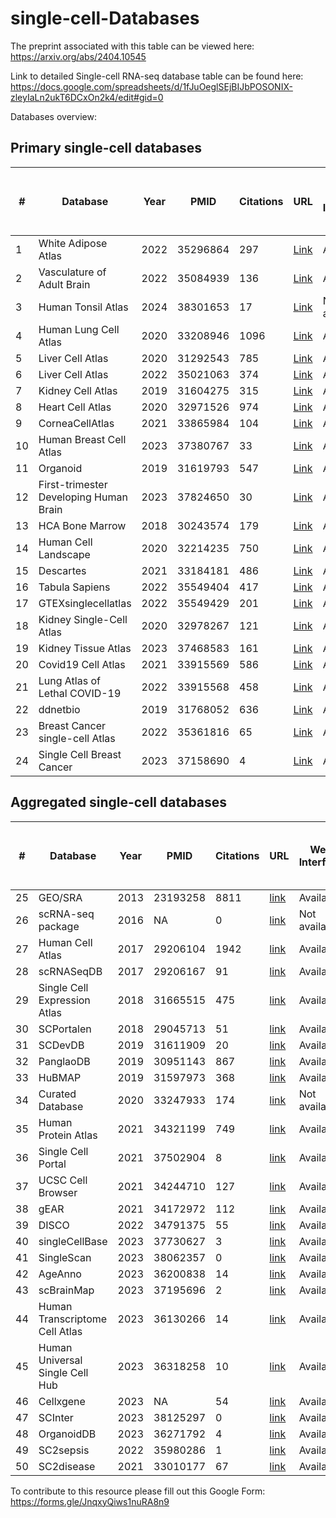 # single-cell-Databases

The preprint associated with this table can be viewed here: https://arxiv.org/abs/2404.10545

Link to detailed Single-cell RNA-seq database table can be found here: https://docs.google.com/spreadsheets/d/1fJuOeglSEjBIJbPOSONIX-zleyIaLn2ukT6DCxOn2k4/edit#gid=0

Databases overview:

## Primary single-cell databases

| #   | Database                             | Year | PMID    | Citations | URL                                                                            | Web Interface | Number of studies / dataset | Number of donors / samples | Number of cells | Data source |
|-----|--------------------------------------|------|---------|-----------|--------------------------------------------------------------------------------|---------------|-----------------------------|-----------------------------|-----------------|-------------|
| 1   | White Adipose Atlas                  | 2022 | 35296864| 297       | [Link](https://gitlab.com/rosen-lab/white-adipose-atlas)                       | Available     | 1                           | 9                           | 28465           | Primary     |
| 2   | Vasculature of Adult Brain           | 2022 | 35084939| 136       | [Link](https://cells.ucsc.edu/?ds=adult-brain-vasc)                            | Available     | 1                           | 5                           | 161336          | Primary     |
| 3   | Human Tonsil Atlas                   | 2024 | 38301653| 17        | [Link](https://bioconductor.org/packages/release/data/experiment/html/HCATonsilData.html) | Not available | 1                           | 17                          | 556000          | Primary     |
| 4   | Human Lung Cell Atlas                | 2020 | 33208946| 1096      | [Link](https://hlca.ds.czbiohub.org/)                                          | Available     | 1                           | 3                           | 75000           | Primary     |
| 5   | Liver Cell Atlas                     | 2020 | 31292543| 785       | [Link](http://human-liver-cell-atlas.ie-freiburg.mpg.de/)                      | Available     | 1                           | 9                           | 10000           | Primary     |
| 6   | Liver Cell Atlas                     | 2022 | 35021063| 374       | [Link](https://www.livercellatlas.org/datasets_HCA.php)                        | Available     | 1                           | 5                           | 167598          | Primary     |
| 7   | Kidney Cell Atlas                    | 2019 | 31604275| 315       | [Link](https://www.kidneycellatlas.org/)                                       | Available     | 1                           | 20                          | 40268           | Primary     |
| 8   | Heart Cell Atlas                     | 2020 | 32971526| 974       | [Link](https://www.heartcellatlas.org/)                                        | Available     | 1                           | 14                          | 704296          | Primary     |
| 9   | CorneaCellAtlas                      | 2021 | 33865984| 104       | [Link](http://retinalstemcellresearch.co.uk/CorneaCellAtlas/)                  | Available     | 1                           | 4                           | 21343           | Primary     |
| 10  | Human Breast Cell Atlas              | 2023 | 37380767| 33        | [Link](https://navinlabcode.github.io/HumanBreastCellAtlas.github.io/)         | Available     | 1                           | 126                         | 714331          | Primary     |
| 11  | Organoid                             | 2019 | 31619793| 547       | [Link](https://bioinf.eva.mpg.de/shiny/sample-apps/scApeX/)                    | Available     | 1                           |                             | 43498           | Primary     |
| 12  | First-trimester Developing Human Brain| 2023 | 37824650| 30        | [Link](https://hdca-sweden.scilifelab.se/tissues-overview/brain/)              | Available     | 1                           | 26                          | 1665937         | Primary     |
| 13  | HCA Bone Marrow                      | 2018 | 30243574| 179       | [Link](https://www.altanalyze.org/ICGS/HCA/splash.php)                         | Available     | 1                           | 8                           | 100000          | Primary     |
| 14  | Human Cell Landscape               | 2020 | 32214235 | 750 | [Link](https://bis.zju.edu.cn/HCL/)                                   | Available    | 1     | 63        | 700,000    | Primary  |
| 15  | Descartes                          | 2021 | 33184181 | 486 | [Link](https://descartes.brotmanbaty.org/)                            | Available    | 1     | 15        | 4,000,000  | Primary  |
| 16  | Tabula Sapiens                     | 2022 | 35549404 | 417 | [Link](https://tabula-sapiens-portal.ds.czbiohub.org/)                | Available    | 1     | 15        | 500,000    | Primary  |
| 17  | GTEXsinglecellatlas               | 2022 | 35549429 | 201 | [Link](https://www.gtexportal.org/home/singleCellOverviewPage)        | Available    | 1     | 16        | 209,126    | Primary  |
| 18  | Kidney Single-Cell Atlas           | 2020 | 32978267 | 121 | [Link](http://www.ruuo-kidney-gene-atlas.com/)                        | Available    | 1     | 4         | 17,136     | Primary  |
| 19  | Kidney Tissue Atlas                | 2023 | 37468583 | 161 | [Link](https://cellxgene.cziscience.com/collections/bcb61471-2a44-4d00-a0af-ff085512674c) | Available | 1     | 93        | 584,843    | Primary  |
| 20  | Covid19 Cell Atlas                 | 2021 | 33915569 | 586 | [Link](https://singlecell.broadinstitute.org/single_cell/study/SCP1052/covid-19-lung-autopsy-samples#study-summary) | Available | 1 | 32        | 106,792    | Primary  |
| 21  | Lung Atlas of Lethal COVID-19      | 2022 | 33915568 | 458 | [Link](https://singlecell.broadinstitute.org/single_cell/study/SCP1219/columbia-university-nyp-covid-19-lung-atlas) | Available | 1 | 19        | 116,314    | Primary  |
| 22  | ddnetbio                           | 2019 | 31768052 | 636 | [Link](http://adsn.ddnetbio.com/)                                      | Available    | 1     | 6         | 13,214     | Primary  |
| 23  | Breast Cancer single-cell Atlas    | 2022 | 35361816 | 65  | [Link](https://bcatlas.tigem.it/tigem/dibernardo/AIRC_atlas_32_ccls/?ds=Atlas_32_ccls) | Available | 1     | 32        | 35,276     | Primary  |
| 24  | Single Cell Breast Cancer          | 2023 | 37158690 | 4   | [Link](https://mikaqiao.shinyapps.io/scBC/)                            | Available    | 1     | 21        | 117,958    | Primary  |



## Aggregated single-cell databases

| #   | Database                             | Year | PMID    | Citations | URL                                                                            | Web Interface | Number of studies / dataset | Number of donors / samples | Number of cells | Data source |
|-----|--------------------------------------|------|---------|-----------|--------------------------------------------------------------------------------|---------------|-----------------------------|-----------------------------|-----------------|-------------|
| 25 | GEO/SRA                    | 2013 | 23193258  | 8811      | [link](https://www.ncbi.nlm.nih.gov/geo/)                                                            | Available       | 112585  |         |           | Aggregated |
| 26 | scRNA-seq package          | 2016 | NA        | 0         | [link](https://bioconductor.org/packages/release/data/experiment/vignettes/scRNAseq/inst/doc/scRNAseq.html) | Not available   | 61      |         | 1641896   | Aggregated |
| 27 | Human Cell Atlas           | 2017 | 29206104  | 1942      | [link](https://data.humancellatlas.org/)                                                             | Available       | 437     | 8600    | 58500000  | Aggregated |
| 28 | scRNASeqDB                 | 2017 | 29206167  | 91        | [link](https://bioinfo.uth.edu/scrnaseqdb/)                                                          | Available       | 38      | 13440   | 13440     | Aggregated |
| 29 | Single Cell Expression Atlas| 2018 | 31665515  | 475       | [link](https://www.ebi.ac.uk/gxa/sc/home)                                                            | Available       | 147     |         | 10505726  | Aggregated |
| 30 | SCPortalen                 | 2018 | 29045713  | 51        | [link](http://single-cell.clst.riken.jp/)                                                            | Available       | 23      |         | 20761     | Aggregated |
| 31 | SCDevDB                    | 2019 | 31611909  | 20        | [link](https://scdevdb.deepomics.org)                                                                | Available       | 38      |         | 13440     | Aggregated |
| 32 | PanglaoDB                  | 2019 | 30951143  | 867       | [link](https://panglaodb.se/)                                                                        | Available       | 305     |         | 1126580   | Aggregated |
| 33 | HuBMAP                     | 2019 | 31597973  | 368       | [link](https://portal.hubmapconsortium.org/)                                                         | Available       | 2362    | 1843    |           | Aggregated |
| 34 | Curated Database           | 2020 | 33247933  | 174       | [link](https://docs.google.com/spreadsheets/d/1En7-UV0k0laDiIfjFkdn7dggyR7jIk3WH8QgXaMOZF0/edit#gid=0) | Not available   | 1946    |         | 134393568 | Aggregated |
| 35 | Human Protein Atlas        | 2021 | 34321199  | 749       | [link](https://www.proteinatlas.org/humanproteome/single+cell+type)                                  | Available       | 14      |         | 174271    | Aggregated |
| 36 | Single Cell Portal         | 2021 | 37502904  | 8         | [link](https://singlecell.broadinstitute.org/single_cell)                                            | Available       | 654     |         | 40699488  | Aggregated |
| 37 | UCSC Cell Browser          | 2021 | 34244710  | 127       | [link](https://cells.ucsc.edu/?)                                                                     | Available       | 378     |         |           | Aggregated |
| 38 | gEAR                       | 2021 | 34172972  | 112       | [link](https://www.umgear.org/)                                                                      | Available       | 1180    |         |           | Aggregated |
| 39 | DISCO                      | 2022 | 34791375  | 55        | [link](https://www.immunesinglecell.org/)                                                            | Available       | 1077    | 13998   | 61280618  | Aggregated |
| 40 | singleCellBase             | 2023 | 37730627  | 3         | [link](http://cloud.capitalbiotech.com/SingleCellBase/)                                              | Available       | 464     |         | 9158      | Aggregated |
| 41 | SingleScan                 | 2023 | 38062357  | 0         | [link](http://cailab.labshare.cn/SingleScan)                                                         | Available       | 109     |         | 3077622   | Aggregated |
| 42 | AgeAnno                    | 2023 | 36200838  | 14        | [link](https://relab.xidian.edu.cn/AgeAnno/#/)                                                       | Available       |         | 226     | 1298996   | Aggregated |
| 43 | scBrainMap                 | 2023 | 37195696  | 2         | [link](https://scbrainmap.sysneuro.net/)                                                             | Available       | 715     |         | 6577222   | Aggregated |
| 44 | Human Transcriptome Cell Atlas| 2023 | 36130266  | 14        | [link](https://www.htcatlas.org/)                                                                    | Available       |         | 19      | 24652615  | Aggregated |
| 45 | Human Universal Single Cell Hub| 2023 | 36318258  | 10        | [link](http://husch.comp-genomics.org/#/search)                                                      | Available       | 185     |         | 300000    | Aggregated |
| 46 | Cellxgene                  | 2023 | NA        | 54        | [link](https://cellxgene.cziscience.com/)                                                            | Available       | 1284    |         | 85100000  | Aggregated |
| 47 | SCInter                    | 2023 | 38125297  | 0         | [link](https://bio.liclab.net/SCInter/index.php)                                                     | Available       | 115     | 1016    |           | Aggregated |
| 48 | OrganoidDB                 | 2023 | 36271792  | 4         | [link](http://www.inbirg.com/organoid_db/)                                                           | Available       | 145     |         | 670000    | Aggregated |
| 49 | SC2sepsis                  | 2022 | 35980286  | 1         | [link](http://www.rjh-sc2sepsis.com/index)                                                           | Available       | 71      |         | 232226    | Aggregated |
| 50 | SC2disease                 | 2021 | 33010177  | 67        | [link](http://easybioai.com/sc2disease/)                                                             | Available       |         |         | 946481    | Aggregated |


To contribute to this resource please fill out this Google Form: https://forms.gle/JnqxyQiws1nuRA8n9
